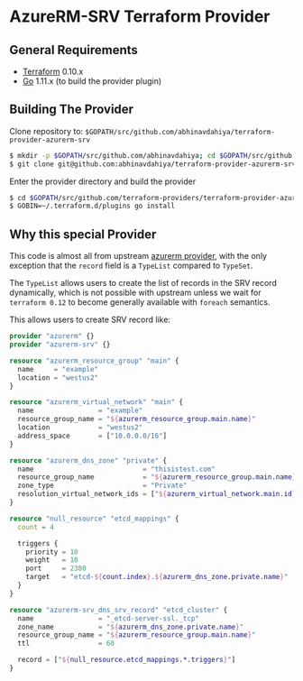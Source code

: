 AzureRM-SRV Terraform Provider
==================

General Requirements
------------

-	[Terraform](https://www.terraform.io/downloads.html) 0.10.x
-	[Go](https://golang.org/doc/install) 1.11.x (to build the provider plugin)

Building The Provider
---------------------

Clone repository to: `$GOPATH/src/github.com/abhinavdahiya/terraform-provider-azurerm-srv`

```sh
$ mkdir -p $GOPATH/src/github.com/abhinavdahiya; cd $GOPATH/src/github.com/abhinavdahiya
$ git clone git@github.com:abhinavdahiya/terraform-provider-azurerm-srv
```

Enter the provider directory and build the provider

```sh
$ cd $GOPATH/src/github.com/terraform-providers/terraform-provider-azurerm
$ GOBIN=~/.terraform.d/plugins go install
```

Why this special Provider
-------------------------

This code is almost all from upstream [azurerm provider][terraform-provider-azurerm], with the only exception that the
`record` field is a `TypeList` compared to `TypeSet`.

The `TypeList` allows users to create the list of records in the SRV record dynamically, which is not possible with upstream unless
we wait for `terraform 0.12` to become generally available with `foreach` semantics.

This allows users to create SRV record like:

```tf
provider "azurerm" {}
provider "azurerm-srv" {}

resource "azurerm_resource_group" "main" {
  name     = "example"
  location = "westus2"
}

resource "azurerm_virtual_network" "main" {
  name                = "example"
  resource_group_name = "${azurerm_resource_group.main.name}"
  location            = "westus2"
  address_space       = ["10.0.0.0/16"]
}

resource "azurerm_dns_zone" "private" {
  name                           = "thisistest.com"
  resource_group_name            = "${azurerm_resource_group.main.name}"
  zone_type                      = "Private"
  resolution_virtual_network_ids = ["${azurerm_virtual_network.main.id}"]
}

resource "null_resource" "etcd_mappings" {
  count = 4

  triggers {
    priority = 10
    weight   = 10
    port     = 2380
    target   = "etcd-${count.index}.${azurerm_dns_zone.private.name}"
  }
}

resource "azurerm-srv_dns_srv_record" "etcd_cluster" {
  name                = "_etcd-server-ssl._tcp"
  zone_name           = "${azurerm_dns_zone.private.name}"
  resource_group_name = "${azurerm_resource_group.main.name}"
  ttl                 = 60

  record = ["${null_resource.etcd_mappings.*.triggers}"]
}
```

[terraform-provider-azurerm]: https://github.com/terraform-providers/terraform-provider-azurerm